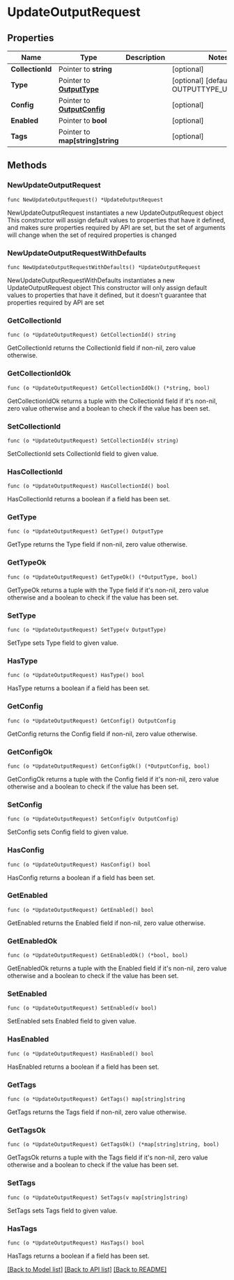 # UpdateOutputRequest

## Properties

Name | Type | Description | Notes
------------ | ------------- | ------------- | -------------
**CollectionId** | Pointer to **string** |  | [optional] 
**Type** | Pointer to [**OutputType**](OutputType.md) |  | [optional] [default to OUTPUTTYPE_UNDEFINED]
**Config** | Pointer to [**OutputConfig**](OutputConfig.md) |  | [optional] 
**Enabled** | Pointer to **bool** |  | [optional] 
**Tags** | Pointer to **map[string]string** |  | [optional] 

## Methods

### NewUpdateOutputRequest

`func NewUpdateOutputRequest() *UpdateOutputRequest`

NewUpdateOutputRequest instantiates a new UpdateOutputRequest object
This constructor will assign default values to properties that have it defined,
and makes sure properties required by API are set, but the set of arguments
will change when the set of required properties is changed

### NewUpdateOutputRequestWithDefaults

`func NewUpdateOutputRequestWithDefaults() *UpdateOutputRequest`

NewUpdateOutputRequestWithDefaults instantiates a new UpdateOutputRequest object
This constructor will only assign default values to properties that have it defined,
but it doesn't guarantee that properties required by API are set

### GetCollectionId

`func (o *UpdateOutputRequest) GetCollectionId() string`

GetCollectionId returns the CollectionId field if non-nil, zero value otherwise.

### GetCollectionIdOk

`func (o *UpdateOutputRequest) GetCollectionIdOk() (*string, bool)`

GetCollectionIdOk returns a tuple with the CollectionId field if it's non-nil, zero value otherwise
and a boolean to check if the value has been set.

### SetCollectionId

`func (o *UpdateOutputRequest) SetCollectionId(v string)`

SetCollectionId sets CollectionId field to given value.

### HasCollectionId

`func (o *UpdateOutputRequest) HasCollectionId() bool`

HasCollectionId returns a boolean if a field has been set.

### GetType

`func (o *UpdateOutputRequest) GetType() OutputType`

GetType returns the Type field if non-nil, zero value otherwise.

### GetTypeOk

`func (o *UpdateOutputRequest) GetTypeOk() (*OutputType, bool)`

GetTypeOk returns a tuple with the Type field if it's non-nil, zero value otherwise
and a boolean to check if the value has been set.

### SetType

`func (o *UpdateOutputRequest) SetType(v OutputType)`

SetType sets Type field to given value.

### HasType

`func (o *UpdateOutputRequest) HasType() bool`

HasType returns a boolean if a field has been set.

### GetConfig

`func (o *UpdateOutputRequest) GetConfig() OutputConfig`

GetConfig returns the Config field if non-nil, zero value otherwise.

### GetConfigOk

`func (o *UpdateOutputRequest) GetConfigOk() (*OutputConfig, bool)`

GetConfigOk returns a tuple with the Config field if it's non-nil, zero value otherwise
and a boolean to check if the value has been set.

### SetConfig

`func (o *UpdateOutputRequest) SetConfig(v OutputConfig)`

SetConfig sets Config field to given value.

### HasConfig

`func (o *UpdateOutputRequest) HasConfig() bool`

HasConfig returns a boolean if a field has been set.

### GetEnabled

`func (o *UpdateOutputRequest) GetEnabled() bool`

GetEnabled returns the Enabled field if non-nil, zero value otherwise.

### GetEnabledOk

`func (o *UpdateOutputRequest) GetEnabledOk() (*bool, bool)`

GetEnabledOk returns a tuple with the Enabled field if it's non-nil, zero value otherwise
and a boolean to check if the value has been set.

### SetEnabled

`func (o *UpdateOutputRequest) SetEnabled(v bool)`

SetEnabled sets Enabled field to given value.

### HasEnabled

`func (o *UpdateOutputRequest) HasEnabled() bool`

HasEnabled returns a boolean if a field has been set.

### GetTags

`func (o *UpdateOutputRequest) GetTags() map[string]string`

GetTags returns the Tags field if non-nil, zero value otherwise.

### GetTagsOk

`func (o *UpdateOutputRequest) GetTagsOk() (*map[string]string, bool)`

GetTagsOk returns a tuple with the Tags field if it's non-nil, zero value otherwise
and a boolean to check if the value has been set.

### SetTags

`func (o *UpdateOutputRequest) SetTags(v map[string]string)`

SetTags sets Tags field to given value.

### HasTags

`func (o *UpdateOutputRequest) HasTags() bool`

HasTags returns a boolean if a field has been set.


[[Back to Model list]](../README.md#documentation-for-models) [[Back to API list]](../README.md#documentation-for-api-endpoints) [[Back to README]](../README.md)


